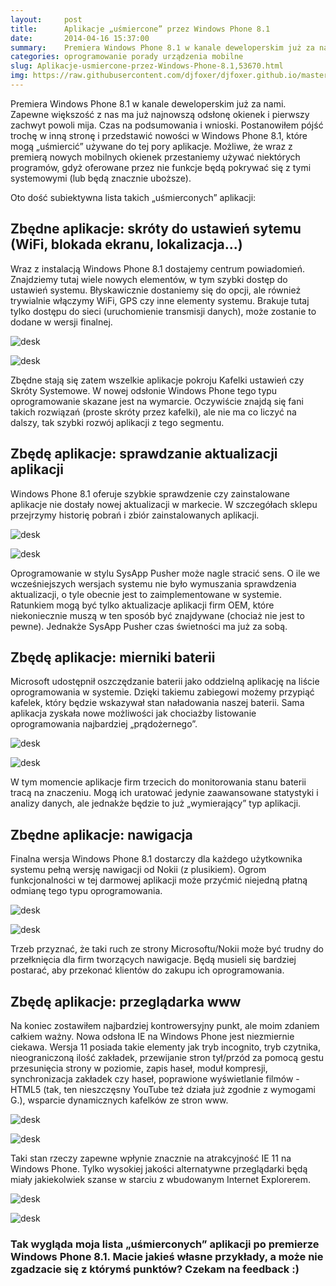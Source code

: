 ```yaml
---
layout:     post
title:      Aplikacje „uśmiercone” przez Windows Phone 8.1
date:       2014-04-16 15:37:00
summary:    Premiera Windows Phone 8.1 w kanale deweloperskim już za nami. Zapewne większość z nas ma już najnowszą odsłonę okienek i pierwszy zachwyt powoli mija. Czas na podsumowania i wnioski. Postanowiłem pójść trochę w inną stronę i przedstawić nowości w Windows Phone 8.1, które mogą „uśmiercić” używane do tej pory aplikacje. Możliwe, że wraz z premierą nowych mobilnych okienek przestaniemy używać niektó...
categories: oprogramowanie porady urządzenia mobilne
slug: Aplikacje-usmiercone-przez-Windows-Phone-8.1,53670.html
img: https://raw.githubusercontent.com/djfoxer/djfoxer.github.io/master/_img/2014-4-16-_83_/g_-_-x-_-_-_x20140415221035_0.jpg
---
```




Premiera Windows Phone 8.1 w kanale deweloperskim już za nami. Zapewne większość z nas ma już najnowszą odsłonę okienek i pierwszy zachwyt powoli mija. Czas na podsumowania i wnioski. Postanowiłem pójść trochę w inną stronę i przedstawić nowości w Windows Phone 8.1, które mogą „uśmiercić” używane do tej pory aplikacje. Możliwe, że wraz z premierą nowych mobilnych okienek przestaniemy używać niektórych programów, gdyż oferowane przez nie funkcje będą pokrywać się z tymi systemowymi (lub będą znacznie uboższe).

Oto dość subiektywna lista takich „uśmierconych” aplikacji:



## Zbędne aplikacje: skróty do ustawień sytemu (WiFi, blokada ekranu, lokalizacja...)


Wraz z instalacją Windows Phone 8.1 dostajemy centrum powiadomień. Znajdziemy tutaj wiele nowych elementów, w tym szybki dostęp do ustawień systemu. Błyskawicznie dostaniemy się do opcji, ale również trywialnie włączymy WiFi, GPS czy inne elementy systemu. Brakuje tutaj tylko dostępu do sieci (uruchomienie transmisji danych), może zostanie to dodane w wersji finalnej.


![desk](https://raw.githubusercontent.com/djfoxer/djfoxer.github.io/master/_img/2014-4-16-_83_/g_-_-x-_-_-_x20140415221035_0.jpg)


![desk](https://raw.githubusercontent.com/djfoxer/djfoxer.github.io/master/_img/2014-4-16-_83_/g_-_-x-_-_-_x20140415221029_0.jpg)


Zbędne stają się zatem wszelkie aplikacje pokroju Kafelki ustawień czy Skróty Systemowe. W nowej odsłonie Windows Phone tego typu oprogramowanie skazane jest na wymarcie. Oczywiście znajdą się fani takich rozwiązań (proste skróty przez kafelki), ale nie ma co liczyć na dalszy, tak szybki rozwój aplikacji z tego segmentu. 



## Zbędę aplikacje: sprawdzanie aktualizacji aplikacji



Windows Phone 8.1 oferuje szybkie sprawdzenie czy zainstalowane aplikacje nie dostały nowej aktualizacji w markecie. W szczegółach sklepu przejrzymy historię pobrań i zbiór zainstalowanych aplikacji.


![desk](https://raw.githubusercontent.com/djfoxer/djfoxer.github.io/master/_img/2014-4-16-_83_/g_-_-x-_-_-_x20140415221031_0.jpg)


![desk](https://raw.githubusercontent.com/djfoxer/djfoxer.github.io/master/_img/2014-4-16-_83_/g_-_-x-_-_-_x20140415221032_0.jpg)


Oprogramowanie w stylu SysApp Pusher może nagle stracić sens. O ile we wcześniejszych wersjach systemu nie było wymuszania sprawdzenia aktualizacji, o tyle obecnie jest to zaimplementowane w systemie. Ratunkiem mogą być tylko aktualizacje aplikacji firm OEM, które niekoniecznie muszą w ten sposób być znajdywane (chociaż nie jest to pewne). Jednakże SysApp Pusher czas świetności ma już za sobą.



## Zbędę aplikacje: mierniki baterii



Microsoft udostępnił oszczędzanie baterii jako oddzielną aplikację na liście oprogramowania w systemie. Dzięki takiemu zabiegowi możemy przypiąć kafelek, który będzie wskazywał stan naładowania naszej baterii. Sama aplikacja zyskała nowe możliwości jak chociażby listowanie oprogramowania najbardziej „prądożernego”.


![desk](https://raw.githubusercontent.com/djfoxer/djfoxer.github.io/master/_img/2014-4-16-_83_/g_-_-x-_-_-_x20140415221034_0.jpg)


![desk](https://raw.githubusercontent.com/djfoxer/djfoxer.github.io/master/_img/2014-4-16-_83_/g_-_-x-_-_-_x20140415221037_0.jpg)


W tym momencie aplikacje firm trzecich do monitorowania stanu baterii tracą na znaczeniu. Mogą ich uratować jedynie zaawansowane statystyki i analizy danych, ale jednakże będzie to już „wymierający” typ aplikacji.



## Zbędne aplikacje: nawigacja


Finalna wersja Windows Phone 8.1 dostarczy dla każdego użytkownika systemu pełną wersję nawigacji od Nokii (z plusikiem). Ogrom funkcjonalności w tej darmowej aplikacji może przyćmić niejedną płatną odmianę tego typu oprogramowania.


![desk](https://raw.githubusercontent.com/djfoxer/djfoxer.github.io/master/_img/2014-4-16-_83_/g_-_-x-_-_-_x20140415221040_0.jpg)


![desk](https://raw.githubusercontent.com/djfoxer/djfoxer.github.io/master/_img/2014-4-16-_83_/g_-_-x-_-_-_x20140415221039_0.jpg)


Trzeb przyznać, że taki ruch ze strony Microsoftu/Nokii może być trudny do przełknięcia dla firm tworzących nawigacje. Będą musieli się bardziej postarać, aby przekonać klientów do zakupu ich oprogramowania.



## Zbędę aplikacje: przeglądarka www


Na koniec zostawiłem najbardziej kontrowersyjny punkt, ale moim zdaniem całkiem ważny. Nowa odsłona IE na Windows Phone jest niezmiernie ciekawa. Wersja 11 posiada takie elementy jak tryb incognito, tryb czytnika, nieograniczoną ilość zakładek, przewijanie stron tył/przód za pomocą gestu przesunięcia strony w poziomie, zapis haseł, moduł kompresji,  synchronizacja zakładek czy haseł, poprawione wyświetlanie filmów - HTML5 (tak, ten nieszczęsny YouTube też działa już zgodnie z wymogami G.), wsparcie dynamicznych kafelków ze stron www.


![desk](https://raw.githubusercontent.com/djfoxer/djfoxer.github.io/master/_img/2014-4-16-_83_/g_-_-x-_-_-_x20140415231111_0.jpg)


![desk](https://raw.githubusercontent.com/djfoxer/djfoxer.github.io/master/_img/2014-4-16-_83_/g_-_-x-_-_-_x20140415231115_0.jpg)


Taki stan rzeczy zapewne wpłynie znacznie na atrakcyjność IE 11 na Windows Phone. Tylko wysokiej jakości alternatywne przeglądarki będą miały jakiekolwiek szanse w starciu z wbudowanym Internet Explorerem.


![desk](https://raw.githubusercontent.com/djfoxer/djfoxer.github.io/master/_img/2014-4-16-_83_/g_-_-x-_-_-_x20140415231113_0.jpg)


![desk](https://raw.githubusercontent.com/djfoxer/djfoxer.github.io/master/_img/2014-4-16-_83_/g_-_-x-_-_-_x20140415231114_0.jpg)





### Tak wygląda moja lista „uśmierconych” aplikacji po premierze Windows Phone 8.1. Macie jakieś własne przykłady, a może nie zgadzacie się z którymś punktów? Czekam na feedback :)

